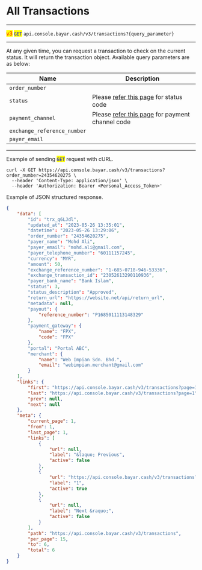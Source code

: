 # All Transactions

***

<mark style="color:red;">v3</mark>  <mark style="color:blue;">`GET`</mark>  `api.console.bayar.cash/v3/transactions?{query_parameter}`

***



At any given time, you can request a transaction to check on the current status. It will return the transaction object. Available query parameters are as below:



| Name                        | Description                                                                                                        |
| --------------------------- | ------------------------------------------------------------------------------------------------------------------ |
| `order_number`              |                                                                                                                    |
| `status`                    | Please [refer this page](https://api.webimpian.support/bayarcash/transaction/callback) for status code             |
| `payment_channel`           | Please [refer this page](https://api.webimpian.support/bayarcash/payment/payment-channel) for payment channel code |
| `exchange_reference_number` |                                                                                                                    |
| `payer_email`               |                                                                                                                    |

***



Example of sending <mark style="color:blue;">`GET`</mark> request with cURL.



```markup
curl -X GET https://api.console.bayar.cash/v3/transactions?order_number=24354620275 \
  --header 'Content-Type: application/json' \
  --header 'Authorization: Bearer <Personal_Access_Token>'
```



Example of JSON structured response.



```json
{
    "data": [
        "id": "trx_q6LJdl",
        "updated_at": "2023-05-26 13:35:01",
        "datetime": "2023-05-26 13:29:06",
        "order_number": "24354620275",
        "payer_name": "Mohd Ali",
        "payer_email": "mohd.ali@gmail.com",
        "payer_telephone_number": "60111157245",
        "currency": "MYR",
        "amount": 50,
        "exchange_reference_number": "1-685-0718-946-53336",
        "exchange_transaction_id": "23052613290110936",
        "payer_bank_name": "Bank Islam",
        "status": 3,
        "status_description": "Approved",
        "return_url": "https://website.net/api/return_url",
        "metadata": null,
        "payout": {
            "reference_number": "P1685011113148329"
        },
        "payment_gateway": {
            "name": "FPX",
            "code": "FPX"
        },
        "portal": "Portal ABC",
        "merchant": {
            "name": "Web Impian Sdn. Bhd.",
            "email": "webimpian.merchant@gmail.com"
        }
    ],
    "links": {
        "first": "https://api.console.bayar.cash/v3/transactions?page=1",
        "last": "https://api.console.bayar.cash/v3/transactions?page=1",
        "prev": null,
        "next": null
    },
    "meta": {
        "current_page": 1,
        "from": 1,
        "last_page": 1,
        "links": [
            {
                "url": null,
                "label": "&laquo; Previous",
                "active": false
            },
            {
                "url": "https://api.console.bayar.cash/v3/transactions?page=1",
                "label": "1",
                "active": true
            },
            {
                "url": null,
                "label": "Next &raquo;",
                "active": false
            }
        ],
        "path": "https://api.console.bayar.cash/v3/transactions",
        "per_page": 15,
        "to": 6,
        "total": 6
    }
}
```

